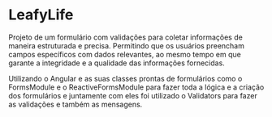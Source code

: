 # LeafyLife

Projeto de um formulário com validações para coletar informações de maneira estruturada e precisa. Permitindo que os usuários preencham campos específicos com dados relevantes, ao mesmo tempo em que garante a integridade e a qualidade das informações fornecidas.

Utilizando o Angular e as suas classes prontas de formulários como o FormsModule e o ReactiveFormsModule para fazer toda a lógica e a criação dos formulários e juntamente com eles foi utilizado o Validators para fazer as validações e também as mensagens.
